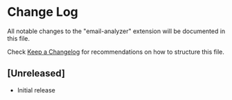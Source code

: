 # Change Log

All notable changes to the "email-analyzer" extension will be documented in this file.

Check [Keep a Changelog](http://keepachangelog.com/) for recommendations on how to structure this file.

## [Unreleased]

- Initial release